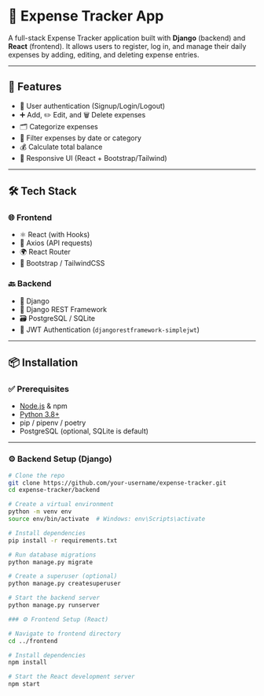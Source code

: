 # 💸 Expense Tracker App

A full-stack Expense Tracker application built with **Django** (backend) and **React** (frontend). It allows users to register, log in, and manage their daily expenses by adding, editing, and deleting expense entries.

---

## 🚀 Features

- 🔐 User authentication (Signup/Login/Logout)
- ➕ Add, ✏️ Edit, and 🗑️ Delete expenses
- 🗂️ Categorize expenses
- 📅 Filter expenses by date or category
- 💰 Calculate total balance
- 📱 Responsive UI (React + Bootstrap/Tailwind)

---

## 🛠️ Tech Stack

### 🌐 Frontend

- ⚛️ React (with Hooks)
- 🔁 Axios (API requests)
- 🌍 React Router
- 🎨 Bootstrap / TailwindCSS

### 🔙 Backend

- 🐍 Django
- 🔗 Django REST Framework
- 🗃️ PostgreSQL / SQLite
- 🔐 JWT Authentication (`djangorestframework-simplejwt`)

---

## 📦 Installation

### ✅ Prerequisites

- [Node.js](https://nodejs.org/) & npm
- [Python 3.8+](https://www.python.org/)
- pip / pipenv / poetry
- PostgreSQL (optional, SQLite is default)

---

### ⚙️ Backend Setup (Django)

```bash
# Clone the repo
git clone https://github.com/your-username/expense-tracker.git
cd expense-tracker/backend

# Create a virtual environment
python -m venv env
source env/bin/activate  # Windows: env\Scripts\activate

# Install dependencies
pip install -r requirements.txt

# Run database migrations
python manage.py migrate

# Create a superuser (optional)
python manage.py createsuperuser

# Start the backend server
python manage.py runserver

### ⚙️ Frontend Setup (React)

# Navigate to frontend directory
cd ../frontend

# Install dependencies
npm install

# Start the React development server
npm start

